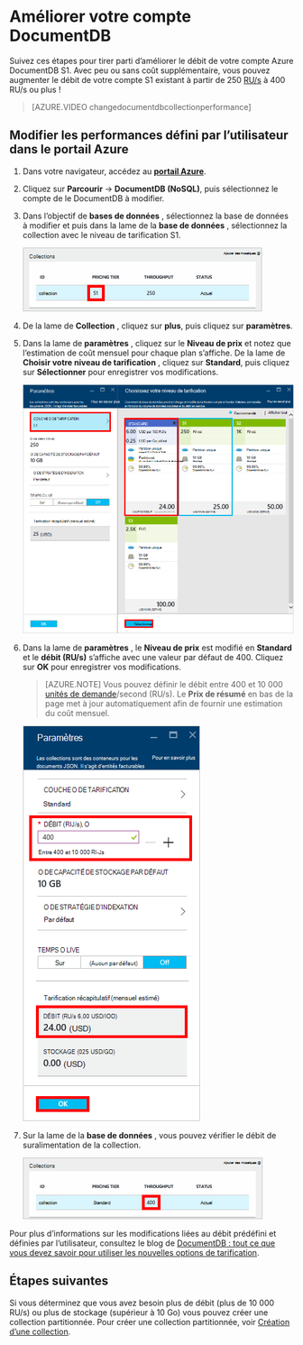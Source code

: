 <properties 
    pageTitle="Améliorer votre compte DocumentDB S1 | Microsoft Azure" 
    description="Tirer parti d’améliorer le débit de votre compte de DocumentDB S1 en effectuant quelques modifications simples dans le portail Azure." 
    services="documentdb" 
    authors="mimig1" 
    manager="jhubbard" 
    editor="monicar" 
    documentationCenter=""/>

<tags 
    ms.service="documentdb" 
    ms.workload="data-services" 
    ms.tgt_pltfrm="na" 
    ms.devlang="na" 
    ms.topic="article" 
    ms.date="08/25/2016" 
    ms.author="mimig"/>

# <a name="supercharge-your-documentdb-account"></a>Améliorer votre compte DocumentDB

Suivez ces étapes pour tirer parti d’améliorer le débit de votre compte Azure DocumentDB S1. Avec peu ou sans coût supplémentaire, vous pouvez augmenter le débit de votre compte S1 existant à partir de 250 [RU/s](documentdb-request-units.md) à 400 RU/s ou plus !  

> [AZURE.VIDEO changedocumentdbcollectionperformance]

## <a name="change-to-user-defined-performance-in-the-azure-portal"></a>Modifier les performances défini par l’utilisateur dans le portail Azure

1. Dans votre navigateur, accédez au [**portail Azure**](https://portal.azure.com). 
2. Cliquez sur **Parcourir** -> **DocumentDB (NoSQL)**, puis sélectionnez le compte de le DocumentDB à modifier.   
3. Dans l’objectif de **bases de données** , sélectionnez la base de données à modifier et puis dans la lame de la **base de données** , sélectionnez la collection avec le niveau de tarification S1.

      ![Capture d’écran de la lame de la base de données avec une collection de S1](./media/documentdb-supercharge-your-account/documentdb-change-performance-S1.png)

4. De la lame de **Collection** , cliquez sur **plus**, puis cliquez sur **paramètres**.   
5. Dans la lame de **paramètres** , cliquez sur le **Niveau de prix** et notez que l’estimation de coût mensuel pour chaque plan s’affiche. De la lame de **Choisir votre niveau de tarification** , cliquez sur **Standard**, puis cliquez sur **Sélectionner** pour enregistrer vos modifications.

      ![Capture d’écran des paramètres DocumentDB et choisissez votre tarification lames de couche](./media/documentdb-supercharge-your-account/documentdb-change-performance.png)

6. Dans la lame de **paramètres** , le **Niveau de prix** est modifié en **Standard** et le **débit (RU/s)** s’affiche avec une valeur par défaut de 400. Cliquez sur **OK** pour enregistrer vos modifications. 

    > [AZURE.NOTE] Vous pouvez définir le débit entre 400 et 10 000 [unités de demande](../articles/documentdb/documentdb-request-units.md)/second (RU/s). Le **Prix de résumé** en bas de la page met à jour automatiquement afin de fournir une estimation du coût mensuel.
    
    ![Capture d’écran de la lame de paramètres indiquant où modifier la valeur de débit](./media/documentdb-supercharge-your-account/documentdb-change-performance-set-thoughput.png)

8. Sur la lame de la **base de données** , vous pouvez vérifier le débit de suralimentation de la collection. 

    ![Capture d’écran de la lame de la base de données avec la collection modifiée](./media/documentdb-supercharge-your-account/documentdb-change-performance-confirmation.png)

Pour plus d’informations sur les modifications liées au débit prédéfini et définies par l’utilisateur, consultez le blog de [DocumentDB : tout ce que vous devez savoir pour utiliser les nouvelles options de tarification](https://azure.microsoft.com/blog/documentdb-use-the-new-pricing-options-on-your-existing-collections/).

## <a name="next-steps"></a>Étapes suivantes

Si vous déterminez que vous avez besoin plus de débit (plus de 10 000 RU/s) ou plus de stockage (supérieur à 10 Go) vous pouvez créer une collection partitionnée. Pour créer une collection partitionnée, voir [Création d’une collection](documentdb-create-collection.md).
